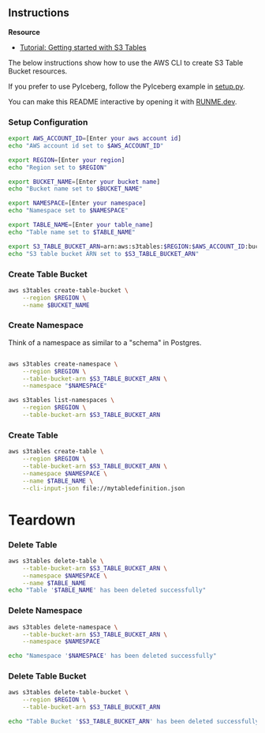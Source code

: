 ## Instructions

**Resource**
- [Tutorial: Getting started with S3 Tables](https://docs.aws.amazon.com/AmazonS3/latest/userguide/s3-tables-getting-started.html)

The below instructions show how to use the AWS CLI to create S3 Table Bucket resources.

If you prefer to use PyIceberg, follow the PyIceberg example in [setup.py](./setup.py).

You can make this README interactive by opening it with [RUNME.dev](https://runme.dev/).

### Setup Configuration

```sh {"promptEnv":"auto"}
export AWS_ACCOUNT_ID=[Enter your aws account id]
echo "AWS account id set to $AWS_ACCOUNT_ID"

export REGION=[Enter your region]
echo "Region set to $REGION"

export BUCKET_NAME=[Enter your bucket name]
echo "Bucket name set to $BUCKET_NAME"

export NAMESPACE=[Enter your namespace]
echo "Namespace set to $NAMESPACE"

export TABLE_NAME=[Enter your table_name]
echo "Table name set to $TABLE_NAME"

export S3_TABLE_BUCKET_ARN=arn:aws:s3tables:$REGION:$AWS_ACCOUNT_ID:bucket/$BUCKET_NAME
echo "S3 table bucket ARN set to $S3_TABLE_BUCKET_ARN"
```

### Create Table Bucket

```sh
aws s3tables create-table-bucket \
    --region $REGION \
    --name $BUCKET_NAME
```

### Create Namespace

Think of a namespace as similar to a "schema" in Postgres.

```sh

aws s3tables create-namespace \
    --region $REGION \
    --table-bucket-arn $S3_TABLE_BUCKET_ARN \
    --namespace "$NAMESPACE"

```

```sh
aws s3tables list-namespaces \
    --region $REGION \
    --table-bucket-arn $S3_TABLE_BUCKET_ARN
```

### Create Table

```sh
aws s3tables create-table \
    --region $REGION \
    --table-bucket-arn $S3_TABLE_BUCKET_ARN \
    --namespace $NAMESPACE \
    --name $TABLE_NAME \
    --cli-input-json file://mytabledefinition.json
```

# Teardown

### Delete Table

```sh
aws s3tables delete-table \
    --table-bucket-arn $S3_TABLE_BUCKET_ARN \
    --namespace $NAMESPACE \
    --name $TABLE_NAME
echo "Table '$TABLE_NAME' has been deleted successfully"
```

### Delete Namespace

```sh
aws s3tables delete-namespace \
    --table-bucket-arn $S3_TABLE_BUCKET_ARN \
    --namespace $NAMESPACE

echo "Namespace '$NAMESPACE' has been deleted successfully"
```

### Delete Table Bucket

```sh
aws s3tables delete-table-bucket \
    --region $REGION \
    --table-bucket-arn $S3_TABLE_BUCKET_ARN

echo "Table Bucket '$S3_TABLE_BUCKET_ARN' has been deleted successfully"
```
